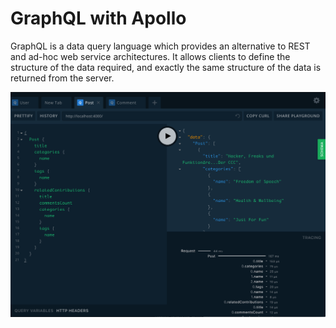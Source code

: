 # GraphQL with Apollo

GraphQL is a data query language which provides an alternative to REST and ad-hoc web service architectures. It allows clients to define the structure of the data required, and exactly the same structure of the data is returned from the server.

![GraphQL Playground](../../../.gitbook/assets/graphql-playground%20%281%29.png)

